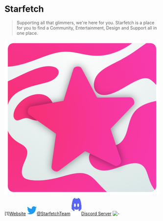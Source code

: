 # Starfetch
> Supporting all that glimmers, we're here for you. Starfetch is a place for you to find a Community, Entertainment, Design and Support all in one place.

![site](https://github.com/StarfetchTeam/.github/blob/main/profiles/Starfetch%20Icon%20Small.png)[1][Website](https://starfetch.pages.dev) <img src="https://github.com/StarfetchTeam/.github/blob/main/profiles/Twitter%20Icon.png" width="32" height="32"/>[@StarfetchTeam](https://twitter.com/StarfetchTeam) <img src="https://github.com/StarfetchTeam/.github/blob/main/profiles/Discord%20Icon.png" width="32" height="64"/>[Discord Server](https://discord.gg/ZYyhr4sKvK)
![-](https://cdn.discordapp.com/attachments/1028469259938046012/1028753010899288124/Starfetch_Banner_DM.png)





[1]: https://starfetch.pages.dev
